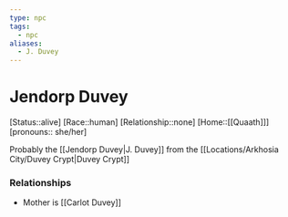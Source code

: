 ```yaml
---
type: npc
tags:
  - npc
aliases:
  - J. Duvey
---
```


# Jendorp Duvey
[Status::alive]
[Race::human]
[Relationship::none]
[Home::[[Quaath]]]
[pronouns:: she/her]

Probably the [[Jendorp Duvey|J. Duvey]] from the [[Locations/Arkhosia City/Duvey Crypt|Duvey Crypt]]
### Relationships
- Mother is [[Carlot Duvey]]